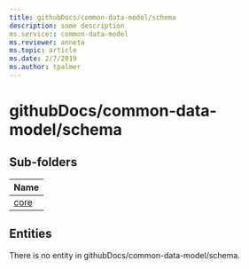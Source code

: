 ```yaml
---
title: githubDocs/common-data-model/schema
description: some description
ms.service:: common-data-model
ms.reviewer: anneta
ms.topic: article
ms.date: 2/7/2019
ms.author: tpalmer
---
```


# githubDocs/common-data-model/schema

## Sub-folders

|Name|
|---|
|[core](core/overview.md)|



## Entities

There is no entity in githubDocs/common-data-model/schema.